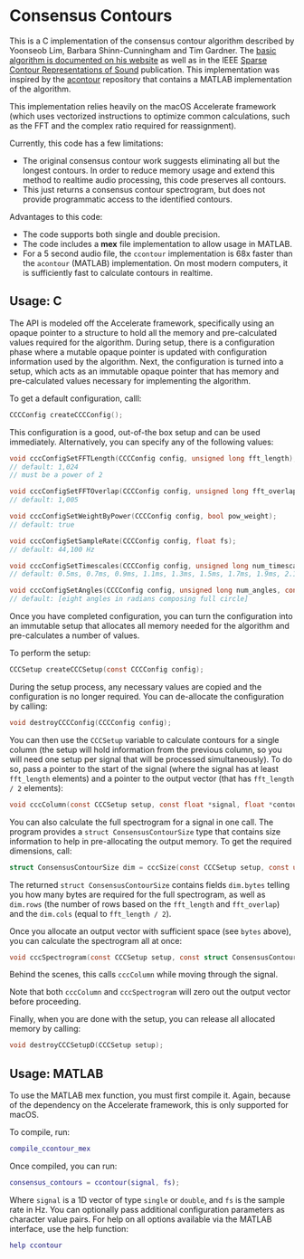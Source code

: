 # Consensus Contours

This is a C implementation of the consensus contour algorithm described by Yoonseob Lim,  Barbara Shinn-Cunningham and Tim Gardner. The [basic algorithm is documented on his website](http://people.bu.edu/timothyg/blog/index.html) as well as in the IEEE [Sparse Contour Representations of Sound](http://ieeexplore.ieee.org/document/6256698/) publication. This implementation was inspired by the [acontour](https://github.com/jmarkow/acontour) repository that contains a MATLAB implementation of the algorithm.

This implementation relies heavily on the macOS Accelerate framework (which uses vectorized instructions to optimize common calculations, such as the FFT and the complex ratio required for reassignment).

Currently, this code has a few limitations:

* The original consensus contour work suggests eliminating all but the longest contours. In order to reduce memory usage and extend this method to realtime audio processing, this code preserves all contours.
* This just returns a consensus contour spectrogram, but does not provide programmatic access to the identified contours.

Advantages to this code:

* The code supports both single and double precision.
* The code includes a **mex** file implementation to allow usage in MATLAB.
* For a 5 second audio file, the `ccontour` implementation is 68x faster than the `acontour` (MATLAB) implementation. On most modern computers, it is sufficiently fast to calculate contours in realtime.


## Usage: C

The API is modeled off the Accelerate framework, specifically using an opaque pointer to a structure to hold all the memory and pre-calculated values required for the algorithm. During setup, there is a configuration phase where a mutable opaque pointer is updated with configuration information used by the algorithm. Next, the configuration is turned into a setup, which acts as an immutable opaque pointer that has memory and pre-calculated values necessary for implementing the algorithm.

To get a default configuration, calll:

```c
CCCConfig createCCCConfig();
```

This configuration is a good, out-of-the box setup and can be used immediately. Alternatively, you can specify any of the following values:

```c
void cccConfigSetFFTLength(CCCConfig config, unsigned long fft_length);
// default: 1,024
// must be a power of 2

void cccConfigSetFFTOverlap(CCCConfig config, unsigned long fft_overlap);
// default: 1,005

void cccConfigSetWeightByPower(CCCConfig config, bool pow_weight);
// default: true

void cccConfigSetSampleRate(CCCConfig config, float fs);
// default: 44,100 Hz

void cccConfigSetTimescales(CCCConfig config, unsigned long num_timescales, const float timescales[]);
// default: 0.5ms, 0.7ms, 0.9ms, 1.1ms, 1.3ms, 1.5ms, 1.7ms, 1.9ms, 2.1ms

void cccConfigSetAngles(CCCConfig config, unsigned long num_angles, const float angles[]);
// default: [eight angles in radians composing full circle]
```

Once you have completed configuration, you can turn the configuration into an immutable setup that allocates all memory needed for the algorithm and pre-calculates a number of values.

To perform the setup:

```c
CCCSetup createCCCSetup(const CCCConfig config);
```

During the setup process, any necessary values are copied and the configuration is no longer required. You can de-allocate the configuration by calling:

```c
void destroyCCCConfig(CCCConfig config);
```

You can then use the `CCCSetup` variable to calculate contours for a single column (the setup will hold information from the previous column, so you will need one setup per signal that will be processed simultaneously). To do so, pass a pointer to the start of the signal (where the signal has at least `fft_length` elements) and a pointer to the output vector (that has `fft_length / 2` elements):

```c
void cccColumn(const CCCSetup setup, const float *signal, float *contour);
```

You can also calculate the full spectrogram for a signal in one call. The program provides a `struct ConsensusContourSize` type that contains size information to help in pre-allocating the output memory. To get the required dimensions, call:

```c
struct ConsensusContourSize dim = cccSize(const CCCSetup setup, const unsigned long signal_len);
```

The returned `struct ConsensusContourSize` contains fields `dim.bytes` telling you how many bytes are required for the full spectrogram, as well as `dim.rows` (the number of rows based on the `fft_length` and `fft_overlap`) and the `dim.cols` (equal to `fft_length / 2`).

Once you allocate an output vector with sufficient space (see `bytes` above), you can calculate the spectrogram all at once:

```C
void cccSpectrogram(const CCCSetup setup, const struct ConsensusContourSize dim, const float *signal, float *consensus_contours);
```

Behind the scenes, this calls `cccColumn` while moving through the signal. 

Note that both `cccColumn` and `cccSpectrogram` will zero out the output vector before proceeding.

Finally, when you are done with the setup, you can release all allocated memory by calling:

```c
void destroyCCCSetupD(CCCSetup setup);
```

## Usage: MATLAB

To use the MATLAB mex function, you must first compile it. Again, because of the dependency on the Accelerate framework, this is only supported for macOS. 

To compile, run:

```matlab
compile_ccontour_mex
```

Once compiled, you can run:

```matlab
consensus_contours = ccontour(signal, fs);
```

Where `signal` is a 1D vector of type `single` or `double`, and `fs` is the sample rate in Hz. You can optionally pass additional configuration parameters as character value pairs. For help on all options available via the MATLAB interface, use the help function:

```matlab
help ccontour
```


